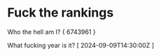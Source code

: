 # Fuck the rankings

Who the hell am I?
{ 6743961 }

What fucking year is it?
[ 2024-09-09T14:30:00Z ]
